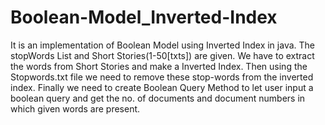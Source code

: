 # Boolean-Model_Inverted-Index

It is an implementation of Boolean Model using Inverted Index in java.
The stopWords List and Short Stories(1-50[txts]) are given.
We have to extract the words from Short Stories and make a Inverted Index.
Then using the Stopwords.txt file we need to remove these stop-words from the 
inverted index.
Finally we need to create Boolean Query Method to let user input a boolean query 
and get the no. of documents and document numbers in which given words are present.

